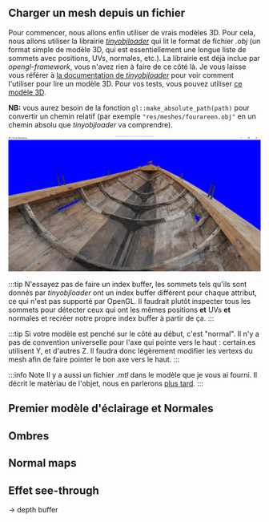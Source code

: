 ## Charger un mesh depuis un fichier

Pour commencer, nous allons enfin utiliser de vrais modèles 3D. Pour cela, nous allons utiliser la librairie [*tinyobjloader*](TODO) qui lit le format de fichier *.obj* (un format simple de modèle 3D, qui est essentiellement une longue liste de sommets avec positions, UVs, normales, etc.). La librairie est déjà inclue par *opengl-framework*, vous n'avez rien à faire de ce côté là. Je vous laisse vous référer à [la documentation de *tinyobjloader*](TODO) pour voir comment l'utiliser pour lire un modèle 3D. Pour vos tests, vous pouvez utiliser [ce modèle 3D](/fourareen.zip).

**NB:** vous aurez besoin de la fonction `gl::make_absolute_path(path)` pour convertir un chemin relatif (par exemple `"res/meshes/fourareen.obj"` en un chemin absolu que *tinyobjloader* va comprendre).

![](./img/step-23.png)

:::tip
N'essayez pas de faire un index buffer, les sommets tels qu'ils sont donnés par *tinyobjloader*  ont un index buffer différent pour chaque attribut, ce qui n'est pas supporté par OpenGL. Il faudrait plutôt inspecter tous les sommets pour détecter ceux qui ont les mêmes positions **et** UVs **et** normales et recréer notre propre index buffer à partir de ça.
:::

:::tip
Si votre modèle est penché sur le côté au début, c'est "normal". Il n'y a pas de convention universelle pour l'axe qui pointe vers le haut : certain.es utilisent Y, et d'autres Z. Il faudra donc légèrement modifier les vertexs du mesh afin de faire pointer le bon axe vers le haut.
:::

:::info Note
Il y a aussi un fichier *.mtl* dans le modèle que je vous ai fourni. Il décrit le matériau de l'objet, nous en parlerons [plus tard](TODO).
:::

## Premier modèle d'éclairage et Normales

## Ombres

## Normal maps

## Effet see-through

-> depth buffer
